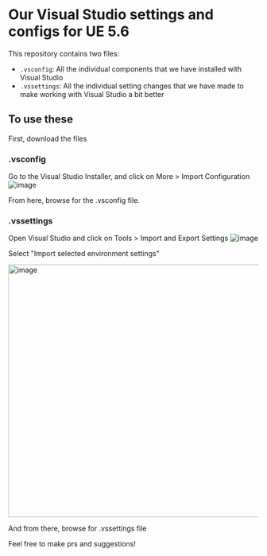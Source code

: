# Our Visual Studio settings and configs for UE 5.6
This repository contains two files:
- `.vsconfig`: All the individual components that we have installed with Visual Studio
- `.vssettings`: All the individual setting changes that we have made to make working with Visual Studio a bit better

## To use these
First, download the files

### .vsconfig
Go to the Visual Studio Installer, and click on More > Import Configuration
![image](https://github.com/user-attachments/assets/d5a0b05a-9a37-46fa-ba63-6f708e3bc7af)


From here, browse for the .vsconfig file.

### .vssettings
Open Visual Studio and click on Tools > Import and Export Settings
![image](https://github.com/user-attachments/assets/53da773d-cb87-4ccf-b11a-ea80d90a8d9a)

Select "Import selected environment settings"

<img width="508" alt="image" src="https://github.com/user-attachments/assets/c77e9dfe-b4c4-49bd-b08d-1a59501fdccb" />

And from there, browse for .vssettings file

Feel free to make prs and suggestions!
